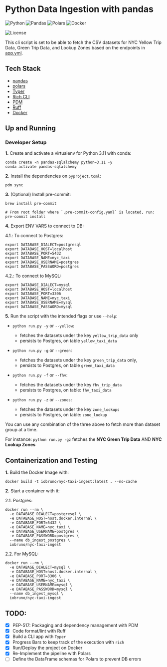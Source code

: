 # Python Data Ingestion with pandas

![Python](https://img.shields.io/badge/Python-3.10_|_3.11-4B8BBE.svg?style=flat&logo=python&logoColor=FFD43B&labelColor=306998)
![Pandas](https://img.shields.io/badge/pandas-150458?style=flat&logo=pandas&logoColor=E70488&labelColor=150458)
![Polars](https://img.shields.io/badge/polars-24292E?style=flat&logo=polars&logoColor=CC792B&labelColor=24292E)
![Docker](https://img.shields.io/badge/Docker-329DEE?style=flat&logo=docker&logoColor=white&labelColor=329DEE)

![License](https://img.shields.io/badge/license-CC--BY--SA--4.0-31393F?style=flat&logo=creativecommons&logoColor=black&labelColor=white)

This cli script is set to be able to fetch the CSV datasets for NYC Yellow Trip Data, Green Trip Data, and Lookup Zones
based on the endpoints in [app.yml](https://github.com/iobruno/data-engineering-zoomcamp/blob/master/week1/pandas_sqlalchemy/app.yml).




## Tech Stack
- [pandas](https://pandas.pydata.org/docs/user_guide/)
- [polars](https://docs.pola.rs/)
- [Typer](https://typer.tiangolo.com/tutorial/)
- [Rich CLI](https://github.com/Textualize/rich)
- [PDM](https://pdm-project.org/latest/usage/dependency/)
- [Ruff](https://docs.astral.sh/ruff/configuration/)
- [Docker](https://docs.docker.com/get-docker/)


## Up and Running

### Developer Setup

**1.** Create and activate a virtualenv for Python 3.11 with conda:
```shell
conda create -n pandas-sqlalchemy python=3.11 -y
conda activate pandas-sqlalchemy
```

**2.** Install the dependencies on `pyproject.toml`:
```shell
pdm sync
```

**3.** (Optional) Install pre-commit:
```shell
brew install pre-commit

# From root folder where `.pre-commit-config.yaml` is located, run:
pre-commit install
```

**4.** Export ENV VARS to connect to DB:

4.1.: To connect to Postgres:
```shell
export DATABASE_DIALECT=postgresql
export DATABASE_HOST=localhost
export DATABASE_PORT=5432
export DATABASE_NAME=nyc_taxi
export DATABASE_USERNAME=postgres
export DATABASE_PASSWORD=postgres
```

4.2.: To connect to MySQL:
```shell
export DATABASE_DIALECT=mysql
export DATABASE_HOST=localhost
export DATABASE_PORT=3306
export DATABASE_NAME=nyc_taxi
export DATABASE_USERNAME=mysql
export DATABASE_PASSWORD=mysql
```

**5.** Run the script with the intended flags or use `--help`:

- `python run.py -y` or `--yellow`:
  - fetches the datasets under the key `yellow_trip_data` only
  - persists to Postgres, on table `yellow_taxi_data`
  
- `python run.py -g` or `--green`:
  - fetches the datasets under the key `green_trip_data` only,
  - persists to Postgres, on table `green_taxi_data`

- `python run.py -f` or `--fhv`:
  - fetches the datasets under the key `fhv_trip_data`
  - persists to Postgres, on table: `fhv_taxi_data`

- `python run.py -z` or `--zones`:
  - fetches the datasets under the key `zone_lookups`
  - persists to Postgres, on table: `zone_lookup`

You can use any combination of the three above to fetch more than dataset group at a time.

For instance: `python run.py -gz` fetches the **NYC Green Trip Data** AND **NYC Lookup Zones**


## Containerization and Testing

**1.** Build the Docker Image with:

```shell
docker build -t iobruno/nyc-taxi-ingest:latest . --no-cache
```

**2.** Start a container with it:

2.1. Postgres:
```shell
docker run --rm \
  -e DATABASE_DIALECT=postgresql \
  -e DATABASE_HOST=host.docker.internal \
  -e DATABASE_PORT=5432 \
  -e DATABASE_NAME=nyc_taxi \
  -e DATABASE_USERNAME=postgres \
  -e DATABASE_PASSWORD=postgres \
  --name db_ingest_postgres \
  iobruno/nyc-taxi-ingest
```

2.2. For MySQL:
```shell
docker run --rm \
  -e DATABASE_DIALECT=mysql \
  -e DATABASE_HOST=host.docker.internal \
  -e DATABASE_PORT=3306 \
  -e DATABASE_NAME=nyc_taxi \
  -e DATABASE_USERNAME=mysql \
  -e DATABASE_PASSWORD=mysql \
  --name db_ingest_mysql \
  iobruno/nyc-taxi-ingest
```


## TODO:
- [x] PEP-517: Packaging and dependency management with PDM
- [x] Code format/lint with Ruff
- [x] Build a CLI app with `Typer`
- [x] Progress Bars to keep track of the execution with `rich`
- [x] Run/Deploy the project on Docker
- [x] Re-Implement the pipeline with Polars
- [ ] Define the DataFrame schemas for Polars to prevent DB errors